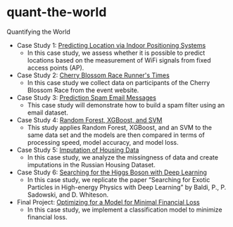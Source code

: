 # quant-the-world


Quantifying the World

* Case Study 1: [Predicting Location via Indoor Positioning Systems](./case_study_1)
  * In this case study, we assess whether it is possible to predict locations based on the measurement of WiFi signals from fixed access points (AP).
* Case Study 2: [Cherry Blossom Race Runner's Times](./case_study_2)
  * In this case study we collect data on participants of the Cherry Blossom Race from the event website.
* Case Study 3: [Prediction Spam Email Messages](./case_study_3)
  * This case study will demonstrate how to build a spam filter using an email dataset.
* Case Study 4: [Random Forest, XGBoost, and SVM](./case_study_4)
  * This study applies Random Forest, XGBoost, and an SVM to the same data set and the models are then compared in terms of processing speed, model accuracy, and model loss.
* Case Study 5: [Imputation of Housing Data](./case_study_5)
  * In this case study, we analyze the missingness of data and create imputations in the Russian Housing Dataset.
* Case Study 6: [Searching for the Higgs Boson with Deep Learning](./case_study_6)
  * In this case study, we replicate the paper “Searching for Exotic Particles in High-energy Physics with Deep Learning” by Baldi, P., P. Sadowski, and D. Whiteson.
* Final Project: [Optimizing for a Model for Minimal Financial Loss](./final_project)
  * In this case study, we implement a classification model to minimize financial loss.
